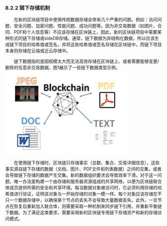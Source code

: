 
### 8.2.2 链下存储机制

&emsp;&emsp;在新的区块链项目中使用传统数据存储会带来几个严重的问题。例如：访问问题、安全问题、加密问题、性能问题、成功问题等。因为非交易数据（如图片、合同、PDF和个人信息等）不应该存储在区块链上，因此，新的区块链项目中需要某种形式的链下存储或sideDB存储。通常，链下数据为非结构化数据，所以应该生成链下项目的哈希值或签名，并将这些哈希值或签名存储在区块链中，而链下项目本身则存储在云端或近云存储中。

&emsp;&emsp;链下数据指的是因规模太大而无法高效存储在区块链上、或者需要能够变更/删除的任意非交易数据。图1展示了一些链下数据类型示例。![08111126-1.png](./figures/0822156-1.png)

&emsp;&emsp;在使用链下存储时，区块链只存储事实（总数、集合、交易详细信息），这些事实源自链下存储的数据（文档、图片、PDF文件和列表数据）之间的交集，或者会导致链下存储的数据产生交集。新的数据组织要求会导致效率下滑。对于这一问题，唯一办法是构建一个由存储和服务器资源组成的共享网络，以便为区块链联合体成员提供所需的安全和共享环境。每当数据对象被访问时，它必须利用存储的哈希值进行验证，证明该对象与一开始存储的对象一模一样。每个对象应该存储在不只一个数据存储中，以确保某个节点的丢失不会导致大量数据丢失。此外，一旦节点在恢复后重新加入联合体，则需要采取一种机制来同步链下引用，并重新平衡链下数据。为了满足这类要求，需要采用新的区块链专用链下存储资产和新的存储访问模式。

